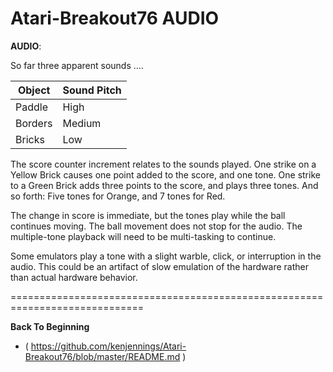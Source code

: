 # Atari-Breakout76 AUDIO

**AUDIO**:

So far three apparent sounds ....

| Object  | Sound Pitch |
| ------- | ----------- |
| Paddle  | High        | 
| Borders | Medium      | 
| Bricks  | Low         | 

The score counter increment relates to the sounds played. One strike on a Yellow Brick causes one point added to the score, and one tone.  One strike to a Green Brick adds three points to the score, and plays three tones. And so forth: Five tones for Orange, and 7 tones for Red.  

The change in score is immediate, but the tones play while the ball continues moving.  The ball movement does not stop for the audio. The multiple-tone playback will need to be multi-tasking to continue.

Some emulators play a  tone with a slight warble, click, or interruption in the audio.  This could be an artifact of slow emulation of the hardware rather than actual hardware behavior.

=============================================================================

**Back To Beginning**
- ( https://github.com/kenjennings/Atari-Breakout76/blob/master/README.md )
